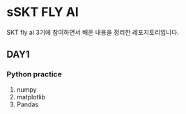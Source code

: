 # sSKT FLY AI
SKT fly ai 3기에 참여하면서 배운 내용을 정리한 레포지토리입니다. 

## DAY1
### Python practice
1. numpy
2. matplotlib
3. Pandas
